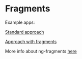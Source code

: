 # Fragments

Example apps:

[Standard approach](https://github.com/adalbertuschris/swapp/tree/main/src/app)

[Approach with fragments](https://github.com/webfragments/fragments/tree/develop/apps/swapp/src/app)

More info about ng-fragments [here](https://dev.to/adalbertuschris/fragments-incoming-new-feature-for-angular-developers-nm5)
